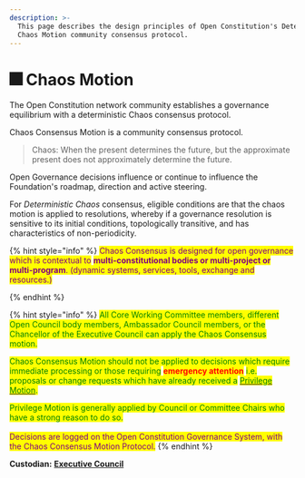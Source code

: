 ```yaml
---
description: >-
  This page describes the design principles of Open Constitution's Deterministic
  Chaos Motion community consensus protocol.
---
```


# 🎆 Chaos Motion

The Open Constitution network community establishes a governance equilibrium with a deterministic Chaos consensus protocol.

Chaos Consensus Motion is a community consensus protocol.

> Chaos: When the present determines the future, but the approximate present does not approximately determine the future.

Open Governance decisions influence or continue to influence the Foundation's roadmap, direction and active steering.

For _Deterministic Chaos_ consensus, eligible conditions are that the chaos motion is applied to resolutions, whereby if a governance resolution is sensitive to its initial conditions, topologically transitive, and has characteristics of non-periodicity.

{% hint style="info" %}
<mark style="color:purple;">Chaos Consensus is designed for open governance which is contextual to</mark> <mark style="color:purple;"></mark><mark style="color:purple;">**multi-constitutional bodies or multi-project or multi-program**</mark><mark style="color:purple;">. (dynamic systems, services, tools, exchange and resources.)</mark>&#x20;


{% endhint %}

{% hint style="info" %}
<mark style="color:green;">All Core Working Committee members, different Open Council body members, Ambassador Council members, or the Chancellor of the Executive Council can apply the Chaos Consensus motion.</mark>

<mark style="color:green;">Chaos Consensus Motion should not be applied to decisions which require immediate processing or those requiring</mark> <mark style="color:red;">**emergency attention**</mark> <mark style="color:green;">i.e. proposals or change requests which have already received a</mark> [<mark style="color:green;">Privilege Motion</mark>](privilege-motion.md)<mark style="color:green;">.</mark>&#x20;

<mark style="color:green;">Privilege Motion is generally applied by Council or Committee Chairs who have a strong reason to do so.</mark> \
\
<mark style="color:purple;">Decisions are logged on the Open Constitution Governance System, with the Chaos Consensus Motion Protocol.</mark>
{% endhint %}

**Custodian:** [**Executive Council**](../../foundation/executive-council.md)
